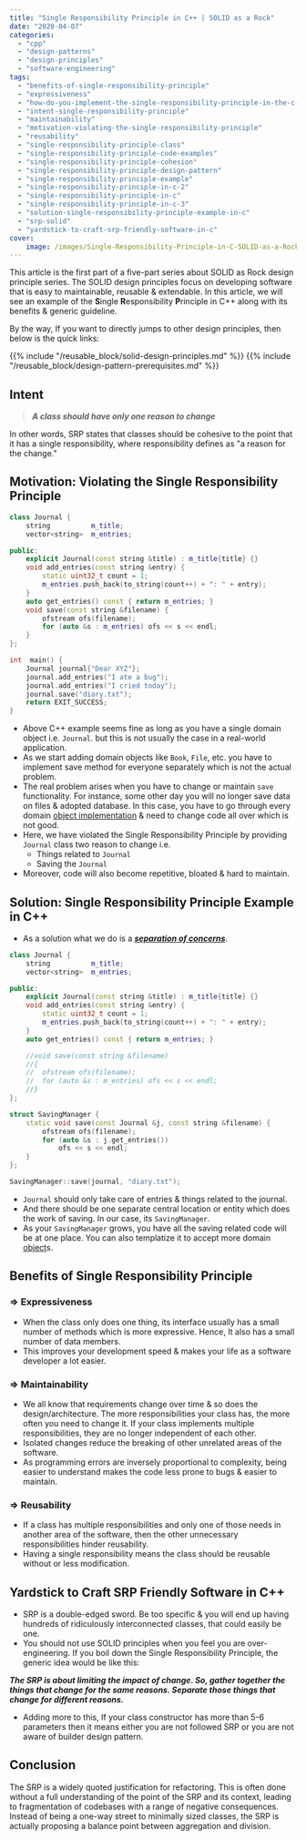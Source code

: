 ```yaml
---
title: "Single Responsibility Principle in C++ | SOLID as a Rock"
date: "2020-04-07"
categories: 
  - "cpp"
  - "design-patterns"
  - "design-principles"
  - "software-engineering"
tags: 
  - "benefits-of-single-responsibility-principle"
  - "expressiveness"
  - "how-do-you-implement-the-single-responsibility-principle-in-the-c-sharp-class-design"
  - "intent-single-responsibility-principle"
  - "maintainability"
  - "motivation-violating-the-single-responsibility-principle"
  - "reusability"
  - "single-responsibility-principle-class"
  - "single-responsibility-principle-code-examples"
  - "single-responsibility-principle-cohesion"
  - "single-responsibility-principle-design-pattern"
  - "single-responsibility-principle-example"
  - "single-responsibility-principle-in-c-2"
  - "single-responsibility-principle-in-c"
  - "single-responsibility-principle-in-c-3"
  - "solution-single-responsibility-principle-example-in-c"
  - "srp-solid"
  - "yardstick-to-craft-srp-friendly-software-in-c"
cover:
    image: /images/Single-Responsibility-Principle-in-C-SOLID-as-a-Rock-vishal-chovatiya.webp
---
```


This article is the first part of a five-part series about SOLID as Rock design principle series. The SOLID design principles focus on developing software that is easy to maintainable, reusable & extendable. In this article, we will see an example of the **S**ingle **R**esponsibility **P**rinciple in C++ along with its benefits & generic guideline.

By the way, If you want to directly jumps to other design principles, then below is the quick links:

{{% include "/reusable_block/solid-design-principles.md" %}}
{{% include "/reusable_block/design-pattern-prerequisites.md" %}}

## Intent

> **_A class should have only one reason to change_**

In other words, SRP states that classes should be cohesive to the point that it has a single responsibility, where responsibility defines as "a reason for the change."

## Motivation: Violating the Single Responsibility Principle

```cpp
class Journal {
	string          m_title;
	vector<string>  m_entries;

public:
	explicit Journal(const string &title) : m_title{title} {}
	void add_entries(const string &entry) {
		static uint32_t count = 1;
		m_entries.push_back(to_string(count++) + ": " + entry);
	}
	auto get_entries() const { return m_entries; }
	void save(const string &filename) {
		ofstream ofs(filename); 
		for (auto &s : m_entries) ofs << s << endl;
	}
};

int  main() {
    Journal journal{"Dear XYZ"};
    journal.add_entries("I ate a bug");
    journal.add_entries("I cried today");
    journal.save("diary.txt");
    return EXIT_SUCCESS;
}
```

- Above C++ example seems fine as long as you have a single domain object i.e. `Journal`. but this is not usually the case in a real-world application.
- As we start adding domain objects like `Book`, `File`, etc. you have to implement save method for everyone separately which is not the actual problem.
- The real problem arises when you have to change or maintain `save` functionality. For instance, some other day you will no longer save data on files & adopted database. In this case, you have to go through every domain [object implementation](/posts/inside-the-cpp-object-model/) & need to change code all over which is not good.
- Here, we have violated the Single Responsibility Principle by providing `Journal` class two reason to change i.e.
    - Things related to `Journal`
    - Saving the `Journal`
- Moreover, code will also become repetitive, bloated & hard to maintain.

## Solution: Single Responsibility Principle Example in C++

- As a solution what we do is a **_[separation of concerns](https://en.wikipedia.org/wiki/Separation_of_concerns)_**.

```cpp
class Journal {
	string          m_title;
	vector<string>  m_entries;

public:
	explicit Journal(const string &title) : m_title{title} {} 
	void add_entries(const string &entry) {
		static uint32_t count = 1;
		m_entries.push_back(to_string(count++) + ": " + entry);
	} 
	auto get_entries() const { return m_entries; }

	//void save(const string &filename)
	//{
	//	ofstream ofs(filename); 
	//	for (auto &s : m_entries) ofs << s << endl;
	//}
};

struct SavingManager {
	static void save(const Journal &j, const string &filename) {
		ofstream ofs(filename);
		for (auto &s : j.get_entries())
			ofs << s << endl;
	}
};

SavingManager::save(journal, "diary.txt");
```

- `Journal` should only take care of entries & things related to the journal.
- And there should be one separate central location or entity which does the work of saving. In our case, its `SavingManager`.
- As your `SavingManager` grows, you have all the saving related code will be at one place. You can also templatize it to accept more domain [object](/posts/memory-layout-of-cpp-object/)s.

## Benefits of Single Responsibility Principle

### \=> Expressiveness

- When the class only does one thing, its interface usually has a small number of methods which is more expressive. Hence, It also has a small number of data members.
- This improves your development speed & makes your life as a software developer a lot easier.

### \=> Maintainability

- We all know that requirements change over time & so does the design/architecture. The more responsibilities your class has, the more often you need to change it. If your class implements multiple responsibilities, they are no longer independent of each other.
- Isolated changes reduce the breaking of other unrelated areas of the software.
- As programming errors are inversely proportional to complexity, being easier to understand makes the code less prone to bugs & easier to maintain.

### \=> Reusability

- If a class has multiple responsibilities and only one of those needs in another area of the software, then the other unnecessary responsibilities hinder reusability.
- Having a single responsibility means the class should be reusable without or less modification.

## Yardstick to Craft SRP Friendly Software in C++

- SRP is a double-edged sword. Be too specific & you will end up having hundreds of ridiculously interconnected classes, that could easily be one.
- You should not use SOLID principles when you feel you are over-engineering. If you boil down the Single Responsibility Principle, the generic idea would be like this:

**_The SRP is about limiting the impact of change. So, gather together the things that change for the same reasons. Separate those things that change for different reasons._**

- Adding more to this, If your class constructor has more than 5-6 parameters then it means either you are not followed SRP or you are not aware of builder design pattern.

## Conclusion

The SRP is a widely quoted justification for refactoring. This is often done without a full understanding of the point of the SRP and its context, leading to fragmentation of codebases with a range of negative consequences. Instead of being a one-way street to minimally sized classes, the SRP is actually proposing a balance point between aggregation and division.
